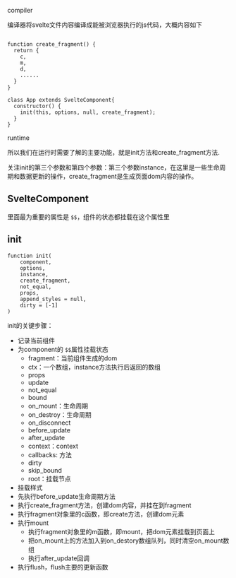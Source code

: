 compiler

编译器将svelte文件内容编译成能被浏览器执行的js代码，大概内容如下

```

function create_fragment() {
  return {
    c,
    m,
    d,
    ......
  }
}

class App extends SvelteComponent{
  constructor() {
    init(this, options, null, create_fragment);
  }
}
```

runtime

所以我们在运行时需要了解的主要功能，就是init方法和create_fragment方法.

关注init的第三个参数和第四个参数：第三个参数instance，在这里是一些生命周期和数据更新的操作，create_fragment是生成页面dom内容的操作。

## SvelteComponent

里面最为重要的属性是 `$$`，组件的状态都挂载在这个属性里

## init

```
function init(
	component,
	options,
	instance,
	create_fragment,
	not_equal,
	props,
	append_styles = null,
	dirty = [-1]
)
```

init的关键步骤：

* 记录当前组件
* 为component的 `$$`属性挂载状态
  * fragment：当前组件生成的dom
  * ctx：一个数组，instance方法执行后返回的数组
  * props
  * update
  * not_equal
  * bound
  * on_mount：生命周期
  * on_destroy：生命周期
  * on_disconnect
  * before_update
  * after_update
  * context：context
  * callbacks: 方法
  * dirty
  * skip_bound
  * root：挂载节点
* 挂载样式
* 先执行before_update生命周期方法
* 执行create_fragment方法，创建dom内容，并挂在到fragment
* 执行fragment对象里的c函数，即create方法，创建dom元素
* 执行mount
  * 执行fragment对象里的m函数，即mount，把dom元素挂载到页面上
  * 把on_mount上的方法加入到on_destory数组队列，同时清空on_mount数组
  * 执行after_update回调
* 执行flush，flush主要的更新函数
